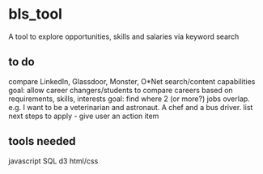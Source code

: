 # bls_tool
A tool to explore opportunities, skills and salaries via keyword search

## to do 
compare LinkedIn, Glassdoor, Monster, O*Net search/content capabilities
goal: allow career changers/students to compare careers based on requirements, skills, interests
goal: find where 2 (or more?) jobs overlap. e.g. I want to be a veterinarian and astronaut. A chef and a bus driver. 
list next steps to apply - give user an action item

## tools needed
javascript
SQL
d3
html/css

